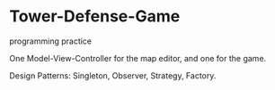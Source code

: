# Tower-Defense-Game
programming practice


One Model-View-Controller for the map editor, and one for the game.

Design Patterns: 
  Singleton,
  Observer,
  Strategy,
  Factory.
